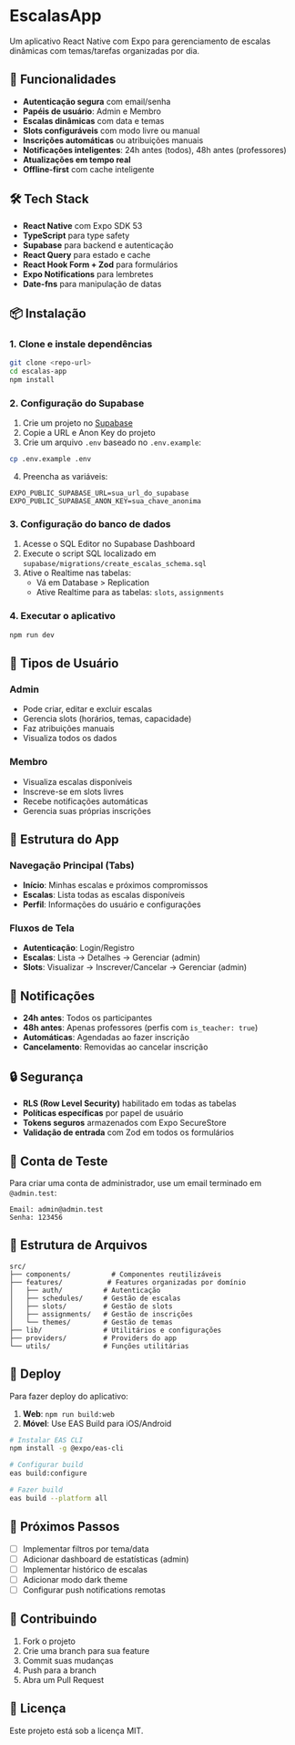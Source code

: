 # EscalasApp

Um aplicativo React Native com Expo para gerenciamento de escalas dinâmicas com temas/tarefas organizadas por dia.

## 🚀 Funcionalidades

- **Autenticação segura** com email/senha
- **Papéis de usuário**: Admin e Membro
- **Escalas dinâmicas** com data e temas
- **Slots configuráveis** com modo livre ou manual
- **Inscrições automáticas** ou atribuições manuais
- **Notificações inteligentes**: 24h antes (todos), 48h antes (professores)
- **Atualizações em tempo real**
- **Offline-first** com cache inteligente

## 🛠 Tech Stack

- **React Native** com Expo SDK 53
- **TypeScript** para type safety
- **Supabase** para backend e autenticação
- **React Query** para estado e cache
- **React Hook Form + Zod** para formulários
- **Expo Notifications** para lembretes
- **Date-fns** para manipulação de datas

## 📦 Instalação

### 1. Clone e instale dependências

```bash
git clone <repo-url>
cd escalas-app
npm install
```

### 2. Configuração do Supabase

1. Crie um projeto no [Supabase](https://supabase.com)
2. Copie a URL e Anon Key do projeto
3. Crie um arquivo `.env` baseado no `.env.example`:

```bash
cp .env.example .env
```

4. Preencha as variáveis:

```env
EXPO_PUBLIC_SUPABASE_URL=sua_url_do_supabase
EXPO_PUBLIC_SUPABASE_ANON_KEY=sua_chave_anonima
```

### 3. Configuração do banco de dados

1. Acesse o SQL Editor no Supabase Dashboard
2. Execute o script SQL localizado em `supabase/migrations/create_escalas_schema.sql`
3. Ative o Realtime nas tabelas:
   - Vá em Database > Replication
   - Ative Realtime para as tabelas: `slots`, `assignments`

### 4. Executar o aplicativo

```bash
npm run dev
```

## 👥 Tipos de Usuário

### Admin
- Pode criar, editar e excluir escalas
- Gerencia slots (horários, temas, capacidade)
- Faz atribuições manuais
- Visualiza todos os dados

### Membro
- Visualiza escalas disponíveis
- Inscreve-se em slots livres
- Recebe notificações automáticas
- Gerencia suas próprias inscrições

## 📱 Estrutura do App

### Navegação Principal (Tabs)
- **Início**: Minhas escalas e próximos compromissos
- **Escalas**: Lista todas as escalas disponíveis
- **Perfil**: Informações do usuário e configurações

### Fluxos de Tela
- **Autenticação**: Login/Registro
- **Escalas**: Lista → Detalhes → Gerenciar (admin)
- **Slots**: Visualizar → Inscrever/Cancelar → Gerenciar (admin)

## 🔔 Notificações

- **24h antes**: Todos os participantes
- **48h antes**: Apenas professores (perfis com `is_teacher: true`)
- **Automáticas**: Agendadas ao fazer inscrição
- **Cancelamento**: Removidas ao cancelar inscrição

## 🔒 Segurança

- **RLS (Row Level Security)** habilitado em todas as tabelas
- **Políticas específicas** por papel de usuário
- **Tokens seguros** armazenados com Expo SecureStore
- **Validação de entrada** com Zod em todos os formulários

## 🧪 Conta de Teste

Para criar uma conta de administrador, use um email terminado em `@admin.test`:

```
Email: admin@admin.test
Senha: 123456
```

## 📄 Estrutura de Arquivos

```
src/
├── components/          # Componentes reutilizáveis
├── features/           # Features organizadas por domínio
│   ├── auth/          # Autenticação
│   ├── schedules/     # Gestão de escalas
│   ├── slots/         # Gestão de slots
│   ├── assignments/   # Gestão de inscrições
│   └── themes/        # Gestão de temas
├── lib/               # Utilitários e configurações
├── providers/         # Providers do app
└── utils/             # Funções utilitárias
```

## 🚀 Deploy

Para fazer deploy do aplicativo:

1. **Web**: `npm run build:web`
2. **Móvel**: Use EAS Build para iOS/Android

```bash
# Instalar EAS CLI
npm install -g @expo/eas-cli

# Configurar build
eas build:configure

# Fazer build
eas build --platform all
```

## 📝 Próximos Passos

- [ ] Implementar filtros por tema/data
- [ ] Adicionar dashboard de estatísticas (admin)
- [ ] Implementar histórico de escalas
- [ ] Adicionar modo dark theme
- [ ] Configurar push notifications remotas

## 🤝 Contribuindo

1. Fork o projeto
2. Crie uma branch para sua feature
3. Commit suas mudanças
4. Push para a branch
5. Abra um Pull Request

## 📄 Licença

Este projeto está sob a licença MIT.